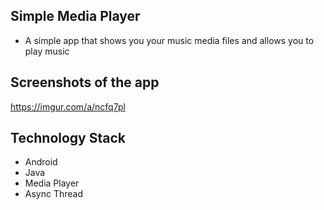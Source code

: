## Simple Media Player

- A simple app that shows you your music media files and allows you to play music

## Screenshots of the app

https://imgur.com/a/ncfq7pl


## Technology Stack

* Android
* Java
* Media Player
* Async Thread


 
